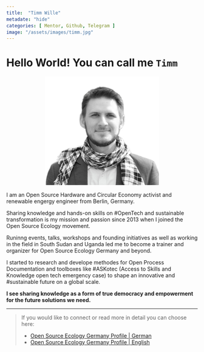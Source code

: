 ```yaml
---
title:  "Timm Wille"
metadate: "hide"
categories: [ Mentor, Github, Telegram ]
image: "/assets/images/timm.jpg"
---
```


# Hello World! You can call me `Timm`
<p align="center">
<img src="../assets/images/timm.jpg" width=300>
</p>

I am an Open Source Hardware and Circular Economy activist and renewable engergy engineer from Berlin, Germany. 

Sharing knowledge and hands-on skills on #OpenTech  and sustainable transformation is my mission and passion since 2013 when I joined the Open Source Ecology movement. 

Runinng events, talks, workshops and founding initiatives as well as working in the field in South Sudan and Uganda led me to become a trainer and organizer for Open Source Ecology Germany and beyond. 

I started to research and develope methodes for Open Process Documentation and toolboxes like #ASKotec (Access to Skills and Knowledge open tech emergency case) to shape an innovative and #sustainable future on a global scale. 

**I see sharing knowledge as a form of true democracy and empowerment for the future solutions we need.**


---
>If you would like to connect or read more in detail you can choose here:
>- [Open Source Ecology Germany Profile | German](https://wiki.opensourceecology.de/Timm_Wille)
>- [Open Source Ecology Germany Profile | English](https://wiki.opensourceecology.de/En:Timm_Wille)
